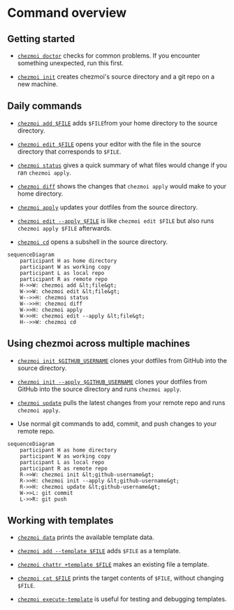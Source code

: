 # Command overview

## Getting started

- [`chezmoi doctor`](site:reference/commands/doctor.md) checks for common
  problems. If you encounter something unexpected, run this first.

- [`chezmoi init`](site:reference/commands/init.md) creates chezmoi's source
  directory and a git repo on a new machine.

## Daily commands

- [`chezmoi add $FILE`](site:reference/commands/add.md) adds `$FILE`from your
  home directory to the source directory.

- [`chezmoi edit $FILE`](site:reference/commands/edit.md) opens your editor with
  the file in the source directory that corresponds to `$FILE`.

- [`chezmoi status`](site:reference/commands/status.md) gives a quick summary of
  what files would change if you ran `chezmoi apply`.

- [`chezmoi diff`](site:reference/commands/diff.md) shows the changes that
  `chezmoi apply` would make to your home directory.

- [`chezmoi apply`](site:reference/commands/apply.md) updates your dotfiles from
  the source directory.

- [`chezmoi edit --apply $FILE`](site:reference/commands/edit.md) is like
  `chezmoi
  edit $FILE` but also runs `chezmoi apply $FILE` afterwards.

- [`chezmoi cd`](site:reference/commands/cd.md) opens a subshell in the source
  directory.

```mermaid
sequenceDiagram
    participant H as home directory
    participant W as working copy
    participant L as local repo
    participant R as remote repo
    H->>W: chezmoi add &lt;file&gt;
    W->>W: chezmoi edit &lt;file&gt;
    W-->>H: chezmoi status
    W-->>H: chezmoi diff
    W->>H: chezmoi apply
    W->>H: chezmoi edit --apply &lt;file&gt;
    H-->>W: chezmoi cd
```

## Using chezmoi across multiple machines

- [`chezmoi init $GITHUB_USERNAME`](site:reference/commands/init.md) clones your
  dotfiles from GitHub into the source directory.

- [`chezmoi init --apply $GITHUB_USERNAME`](site:reference/commands/init.md)
  clones your dotfiles from GitHub into the source directory and runs
  `chezmoi
  apply`.

- [`chezmoi update`](site:reference/commands/update.md) pulls the latest changes
  from your remote repo and runs `chezmoi apply`.

- Use normal git commands to add, commit, and push changes to your remote repo.

```mermaid
sequenceDiagram
    participant H as home directory
    participant W as working copy
    participant L as local repo
    participant R as remote repo
    R->>W: chezmoi init &lt;github-username&gt;
    R->>H: chezmoi init --apply &lt;github-username&gt;
    R->>H: chezmoi update &lt;github-username&gt;
    W->>L: git commit
    L->>R: git push
```

## Working with templates

- [`chezmoi data`](site:reference/commands/data.md) prints the available
  template data.

- [`chezmoi add --template $FILE`](site:reference/commands/add.md) adds `$FILE`
  as a template.

- [`chezmoi chattr +template $FILE`](site:reference/commands/chattr.md) makes an
  existing file a template.

- [`chezmoi cat $FILE`](site:reference/commands/cat.md) prints the target
  contents of `$FILE`, without changing `$FILE`.

- [`chezmoi execute-template`](site:reference/commands/execute-template.md) is
  useful for testing and debugging templates.
